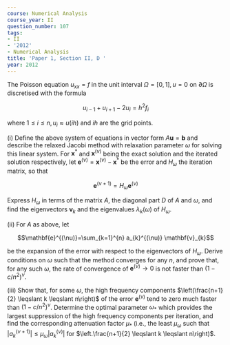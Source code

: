 ```yaml
---
course: Numerical Analysis
course_year: II
question_number: 107
tags:
- II
- '2012'
- Numerical Analysis
title: 'Paper 1, Section II, D '
year: 2012
---
```




The Poisson equation $u_{x x}=f$ in the unit interval $\Omega=[0,1], u=0$ on $\partial \Omega$ is discretised with the formula

$$u_{i-1}+u_{i+1}-2 u_{i}=h^{2} f_{i}$$

where $1 \leqslant i \leqslant n, u_{i} \approx u(i h)$ and $i h$ are the grid points.

(i) Define the above system of equations in vector form $A \mathbf{u}=\mathbf{b}$ and describe the relaxed Jacobi method with relaxation parameter $\omega$ for solving this linear system. For $\mathbf{x}^{*}$ and $\mathbf{x}^{(\nu)}$ being the exact solution and the iterated solution respectively, let $\mathbf{e}^{(\nu)}=\mathbf{x}^{(\nu)}-\mathbf{x}^{*}$ be the error and $H_{\omega}$ the iteration matrix, so that

$$\mathbf{e}^{(\nu+1)}=H_{\omega} \mathbf{e}^{(\nu)}$$

Express $H_{\omega}$ in terms of the matrix $A$, the diagonal part $D$ of $A$ and $\omega$, and find the eigenvectors $\mathbf{v}_{k}$ and the eigenvalues $\lambda_{k}(\omega)$ of $H_{\omega}$.

(ii) For $A$ as above, let

$$\mathbf{e}^{(\nu)}=\sum_{k=1}^{n} a_{k}^{(\nu)} \mathbf{v}_{k}$$

be the expansion of the error with respect to the eigenvectors of $H_{\omega}$. Derive conditions on $\omega$ such that the method converges for any $n$, and prove that, for any such $\omega$, the rate of convergence of $\mathbf{e}^{(\nu)} \rightarrow 0$ is not faster than $\left(1-c / n^{2}\right)^{\nu}$.

(iii) Show that, for some $\omega$, the high frequency components $\left(\frac{n+1}{2} \leqslant k \leqslant n\right)$ of the error $\mathbf{e}^{(\nu)}$ tend to zero much faster than $\left(1-c / n^{2}\right)^{\nu}$. Determine the optimal parameter $\omega_{*}$ which provides the largest suppression of the high frequency components per iteration, and find the corresponding attenuation factor $\mu_{*}$ (i.e., the least $\mu_{\omega}$ such that $\left|a_{k}^{(\nu+1)}\right| \leqslant \mu_{\omega}\left|a_{k}^{(\nu)}\right|$ for $\left.\frac{n+1}{2} \leqslant k \leqslant n\right)$.